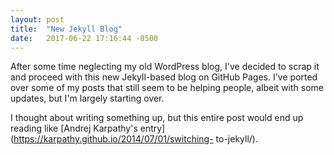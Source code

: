 ```yaml
---
layout: post
title:  "New Jekyll Blog"
date:   2017-06-22 17:16:44 -0500
---
```

After some time neglecting my old WordPress blog, I've decided to scrap it and
proceed with this new Jekyll-based blog on GitHub Pages. I've ported over some
of my posts that still seem to be helping people, albeit with some updates, but
I'm largely starting over.

I thought about writing something up, but this entire post would end up reading
like [Andrej Karpathy's entry](https://karpathy.github.io/2014/07/01/switching-
to-jekyll/).
